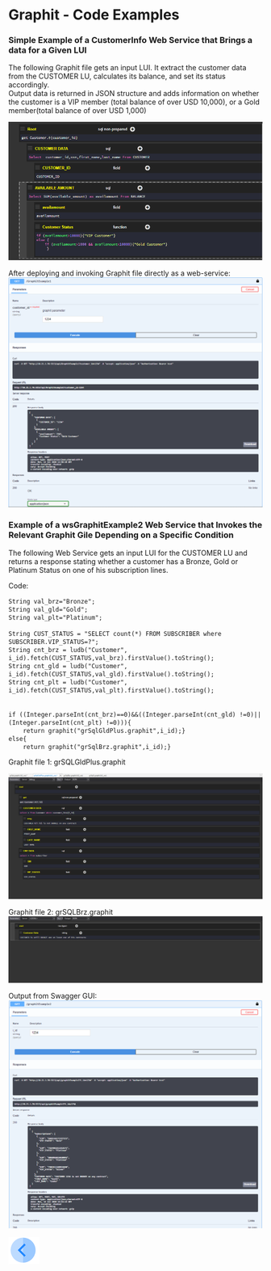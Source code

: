 <!-- Tali- please also provide an example for CSV file - we have grCSV in out project. -->
# Graphit - Code Examples
### Simple Example of a CustomerInfo Web Service that Brings a data for a Given LUI

The following Graphit file gets an input LUI. It extract the customer data from the CUSTOMER LU, calculates its balance, and set its status accordingly.  
Output data is returned in JSON structure and adds information on whether the customer is a VIP member (total balance of over USD 10,000), or a Gold member(total balance of over USD 1,000) 

![](/articles/15_web_services/17_Graphit/images/58_graphit_examples.PNG)

After deploying and invoking Graphit file directly as a web-service:
![](/articles/15_web_services/17_Graphit/images/59_graphit_examples.PNG)


###  Example of a wsGraphitExample2 Web Service that Invokes the Relevant Graphit Gile Depending on a Specific Condition    
The following Web Service gets an input LUI for the CUSTOMER LU and returns a response stating whether a customer has a Bronze, Gold or Platinum Status on one of his subscription lines.

Code:

```
String val_brz="Bronze";
String val_gld="Gold";
String val_plt="Platinum";

String CUST_STATUS = "SELECT count(*) FROM SUBSCRIBER where SUBSCRIBER.VIP_STATUS=?";
String cnt_brz = ludb("Customer", i_id).fetch(CUST_STATUS,val_brz).firstValue().toString();
String cnt_gld = ludb("Customer", i_id).fetch(CUST_STATUS,val_gld).firstValue().toString();
String cnt_plt = ludb("Customer", i_id).fetch(CUST_STATUS,val_plt).firstValue().toString();


if ((Integer.parseInt(cnt_brz)==0)&&((Integer.parseInt(cnt_gld) !=0)||(Integer.parseInt(cnt_plt) !=0))){
	return graphit("grSqlGldPlus.graphit",i_id);}
else{
	return graphit("grSqlBrz.graphit",i_id);}
```


Graphit file 1: grSQLGldPlus.graphit
<!-- Tali- why do we need the customer id a parameter in the select if we get the LUI from Fabric and run the select in the LUI?? In addition- what id the difference betewen the 2 graphit files???-->
![](/articles/15_web_services/17_Graphit/images/60_graphit_examples.PNG)


Graphit file 2: grSQLBrz.graphit
![](/articles/15_web_services/17_Graphit/images/62_graphit_examples.PNG)


Output from Swagger GUI:
![](/articles/15_web_services/17_Graphit/images/61_graphit_examples.PNG)



[![Previous](/articles/images/Previous.png)](/articles/15_web_services/17_Graphit/09_invoke_graphit_from_outside_studio.md)
